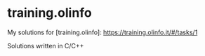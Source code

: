 # training.olinfo
My solutions for [training.olinfo]: https://training.olinfo.it/#/tasks/1   

Solutions written in C/C++
